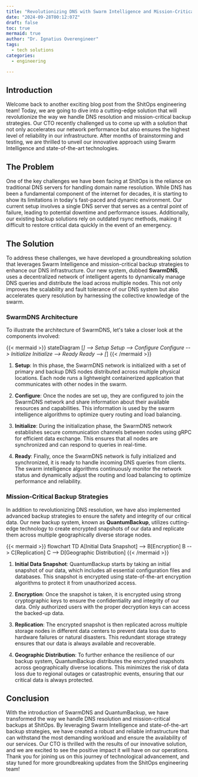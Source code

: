 ```yaml
---
title: "Revolutionizing DNS with Swarm Intelligence and Mission-Critical Backup Solutions"
date: "2024-09-28T00:12:07Z"
draft: false
toc: true
mermaid: true
author: "Dr. Ignatius Overengineer"
tags:
  - tech solutions
categories:
  - engineering

---
```


## Introduction

Welcome back to another exciting blog post from the ShitOps engineering team! Today, we are going to dive into a cutting-edge solution that will revolutionize the way we handle DNS resolution and mission-critical backup strategies. Our CTO recently challenged us to come up with a solution that not only accelerates our network performance but also ensures the highest level of reliability in our infrastructure. After months of brainstorming and testing, we are thrilled to unveil our innovative approach using Swarm Intelligence and state-of-the-art technologies.

## The Problem

One of the key challenges we have been facing at ShitOps is the reliance on traditional DNS servers for handling domain name resolution. While DNS has been a fundamental component of the internet for decades, it is starting to show its limitations in today's fast-paced and dynamic environment. Our current setup involves a single DNS server that serves as a central point of failure, leading to potential downtime and performance issues. Additionally, our existing backup solutions rely on outdated rsync methods, making it difficult to restore critical data quickly in the event of an emergency. 

## The Solution

To address these challenges, we have developed a groundbreaking solution that leverages Swarm Intelligence and mission-critical backup strategies to enhance our DNS infrastructure. Our new system, dubbed **SwarmDNS**, uses a decentralized network of intelligent agents to dynamically manage DNS queries and distribute the load across multiple nodes. This not only improves the scalability and fault tolerance of our DNS system but also accelerates query resolution by harnessing the collective knowledge of the swarm.

### SwarmDNS Architecture

To illustrate the architecture of SwarmDNS, let's take a closer look at the components involved:

{{< mermaid >}}
stateDiagram
    [*] --> Setup
    Setup --> Configure
    Configure --> Initialize
    Initialize --> Ready
    Ready --> [*]
{{< /mermaid >}}

1. **Setup**: In this phase, the SwarmDNS network is initialized with a set of primary and backup DNS nodes distributed across multiple physical locations. Each node runs a lightweight containerized application that communicates with other nodes in the swarm.

2. **Configure**: Once the nodes are set up, they are configured to join the SwarmDNS network and share information about their available resources and capabilities. This information is used by the swarm intelligence algorithms to optimize query routing and load balancing.

3. **Initialize**: During the initialization phase, the SwarmDNS network establishes secure communication channels between nodes using gRPC for efficient data exchange. This ensures that all nodes are synchronized and can respond to queries in real-time.

4. **Ready**: Finally, once the SwarmDNS network is fully initialized and synchronized, it is ready to handle incoming DNS queries from clients. The swarm intelligence algorithms continuously monitor the network status and dynamically adjust the routing and load balancing to optimize performance and reliability.

### Mission-Critical Backup Strategies

In addition to revolutionizing DNS resolution, we have also implemented advanced backup strategies to ensure the safety and integrity of our critical data. Our new backup system, known as **QuantumBackup**, utilizes cutting-edge technology to create encrypted snapshots of our data and replicate them across multiple geographically diverse storage nodes.

{{< mermaid >}}
flowchart TD
    A[Initial Data Snapshot] --> B[Encryption]
    B --> C[Replication]
    C --> D[Geographic Distribution]
{{< /mermaid >}}

1. **Initial Data Snapshot**: QuantumBackup starts by taking an initial snapshot of our data, which includes all essential configuration files and databases. This snapshot is encrypted using state-of-the-art encryption algorithms to protect it from unauthorized access.

2. **Encryption**: Once the snapshot is taken, it is encrypted using strong cryptographic keys to ensure the confidentiality and integrity of our data. Only authorized users with the proper decryption keys can access the backed-up data.

3. **Replication**: The encrypted snapshot is then replicated across multiple storage nodes in different data centers to prevent data loss due to hardware failures or natural disasters. This redundant storage strategy ensures that our data is always available and recoverable.

4. **Geographic Distribution**: To further enhance the resilience of our backup system, QuantumBackup distributes the encrypted snapshots across geographically diverse locations. This minimizes the risk of data loss due to regional outages or catastrophic events, ensuring that our critical data is always protected.

## Conclusion

With the introduction of SwarmDNS and QuantumBackup, we have transformed the way we handle DNS resolution and mission-critical backups at ShitOps. By leveraging Swarm Intelligence and state-of-the-art backup strategies, we have created a robust and reliable infrastructure that can withstand the most demanding workload and ensure the availability of our services. Our CTO is thrilled with the results of our innovative solution, and we are excited to see the positive impact it will have on our operations. Thank you for joining us on this journey of technological advancement, and stay tuned for more groundbreaking updates from the ShitOps engineering team!

```